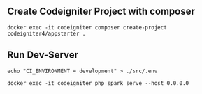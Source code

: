 
## Create Codeigniter Project with composer
```
docker exec -it codeigniter composer create-project codeigniter4/appstarter .
```

## Run Dev-Server


```
echo "CI_ENVIRONMENT = development" > ./src/.env

docker exec -it codeigniter php spark serve --host 0.0.0.0
```